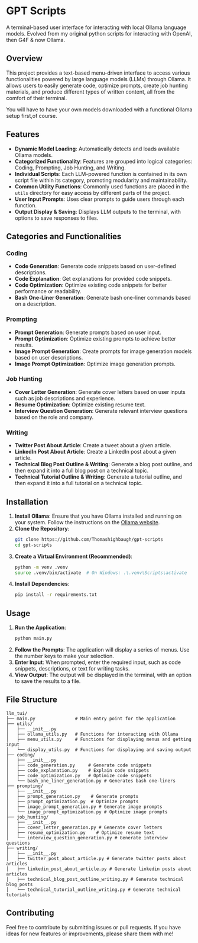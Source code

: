# GPT Scripts

A terminal-based user interface for interacting with local Ollama language models. Evolved from my original python scripts for interacting with OpenAI, then G4F & now Ollama. 

## Overview

This project provides a text-based menu-driven interface to access various functionalities powered by large language models (LLMs) through Ollama. It allows users to easily generate code, optimize prompts, create job hunting materials, and produce different types of written content, all from the comfort of their terminal.

You will have to have your own models downloaded with a functional Ollama setup first,of course. 

## Features

-   **Dynamic Model Loading**: Automatically detects and loads available Ollama models.
-   **Categorized Functionality**: Features are grouped into logical categories: Coding, Prompting, Job Hunting, and Writing.
-   **Individual Scripts**: Each LLM-powered function is contained in its own script file within its category, promoting modularity and maintainability.
-   **Common Utility Functions**: Commonly used functions are placed in the `utils` directory for easy access by different parts of the project.
-   **User Input Prompts**: Uses clear prompts to guide users through each function.
-   **Output Display & Saving**: Displays LLM outputs to the terminal, with options to save responses to files.

## Categories and Functionalities

### Coding
-   **Code Generation**: Generate code snippets based on user-defined descriptions.
-   **Code Explanation**: Get explanations for provided code snippets.
-   **Code Optimization**: Optimize existing code snippets for better performance or readability.
-   **Bash One-Liner Generation**: Generate bash one-liner commands based on a description.

### Prompting
-   **Prompt Generation**: Generate prompts based on user input.
-   **Prompt Optimization**: Optimize existing prompts to achieve better results.
-   **Image Prompt Generation**: Create prompts for image generation models based on user descriptions.
-   **Image Prompt Optimization**: Optimize image generation prompts.

### Job Hunting
-   **Cover Letter Generation**: Generate cover letters based on user inputs such as job descriptions and experience.
-   **Resume Optimization**: Optimize existing resume text.
-   **Interview Question Generation**: Generate relevant interview questions based on the role and company.

### Writing
-   **Twitter Post About Article**: Create a tweet about a given article.
-   **LinkedIn Post About Article**: Create a LinkedIn post about a given article.
-   **Technical Blog Post Outline & Writing**: Generate a blog post outline, and then expand it into a full blog post on a technical topic.
-   **Technical Tutorial Outline & Writing**: Generate a tutorial outline, and then expand it into a full tutorial on a technical topic.

## Installation

1.  **Install Ollama**: Ensure that you have Ollama installed and running on your system. Follow the instructions on the [Ollama website](https://ollama.com/).
2.  **Clone the Repository**:
    ```bash
    git clone https://github.com/Thomashighbaugh/gpt-scripts
    cd gpt-scripts
    ```
3.  **Create a Virtual Environment (Recommended)**:
    ```bash
    python -m venv .venv
    source .venv/bin/activate  # On Windows: .\.venv\Scripts\activate
    ```
4.  **Install Dependencies**:
    ```bash
    pip install -r requirements.txt
    ```

## Usage

1.  **Run the Application**:
    ```bash
    python main.py
    ```
2.  **Follow the Prompts**: The application will display a series of menus. Use the number keys to make your selection.
3.  **Enter Input**: When prompted, enter the required input, such as code snippets, descriptions, or text for writing tasks.
4.  **View Output**: The output will be displayed in the terminal, with an option to save the results to a file.

## File Structure

```
llm_tui/
├── main.py               # Main entry point for the application
├── utils/
│   ├── __init__.py
│   ├── ollama_utils.py   # Functions for interacting with Ollama
│   ├── menu_utils.py     # Functions for displaying menus and getting input
│   └── display_utils.py  # Functions for displaying and saving output
├── coding/
│   ├── __init__.py
│   ├── code_generation.py     # Generate code snippets
│   ├── code_explanation.py    # Explain code snippets
│   ├── code_optimization.py   # Optimize code snippets
│   └── bash_one_liner_generation.py # Generates bash one-liners
├── prompting/
│   ├── __init__.py
│   ├── prompt_generation.py    # Generate prompts
│   ├── prompt_optimization.py  # Optimize prompts
│   ├── image_prompt_generation.py # Generate image prompts
│   └── image_prompt_optimization.py # Optimize image prompts
├── job_hunting/
│   ├── __init__.py
│   ├── cover_letter_generation.py # Generate cover letters
│   ├── resume_optimization.py    # Optimize resume text
│   └── interview_question_generation.py # Generate interview questions
├── writing/
│   ├── __init__.py
│   ├── twitter_post_about_article.py # Generate twitter posts about articles
│   ├── linkedin_post_about_article.py # Generate linkedin posts about articles
│   ├── technical_blog_post_outline_writing.py # Generate technical blog posts
│   └── technical_tutorial_outline_writing.py # Generate technical tutorials
```

## Contributing

Feel free to contribute by submitting issues or pull requests. If you have ideas for new features or improvements, please share them with me!
